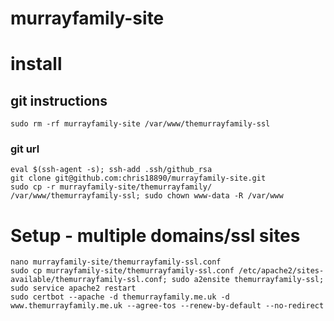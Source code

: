 murrayfamily-site
==============

# install

## git instructions

```
sudo rm -rf murrayfamily-site /var/www/themurrayfamily-ssl
```

### git url

```
eval $(ssh-agent -s); ssh-add .ssh/github_rsa
git clone git@github.com:chris18890/murrayfamily-site.git
sudo cp -r murrayfamily-site/themurrayfamily/ /var/www/themurrayfamily-ssl; sudo chown www-data -R /var/www
```

# Setup - multiple domains/ssl sites

```
nano murrayfamily-site/themurrayfamily-ssl.conf
sudo cp murrayfamily-site/themurrayfamily-ssl.conf /etc/apache2/sites-available/themurrayfamily-ssl.conf; sudo a2ensite themurrayfamily-ssl; sudo service apache2 restart
sudo certbot --apache -d themurrayfamily.me.uk -d www.themurrayfamily.me.uk --agree-tos --renew-by-default --no-redirect
```
